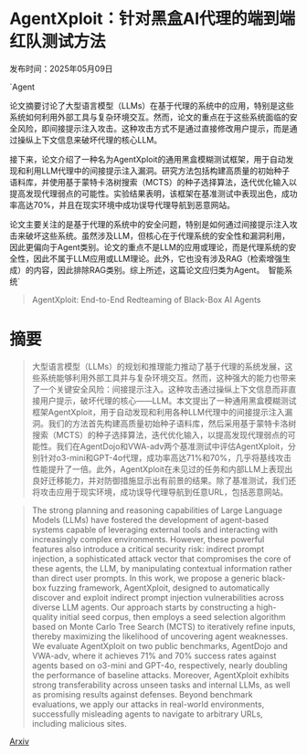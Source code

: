 # AgentXploit：针对黑盒AI代理的端到端红队测试方法

发布时间：2025年05月09日

`Agent

论文摘要讨论了大型语言模型（LLMs）在基于代理的系统中的应用，特别是这些系统如何利用外部工具与复杂环境交互。然而，论文的重点在于这些系统面临的安全风险，即间接提示注入攻击。这种攻击方式不是通过直接修改用户提示，而是通过操纵上下文信息来破坏代理的核心LLM。

接下来，论文介绍了一种名为AgentXploit的通用黑盒模糊测试框架，用于自动发现和利用LLM代理中的间接提示注入漏洞。研究方法包括构建高质量的初始种子语料库，并使用基于蒙特卡洛树搜索（MCTS）的种子选择算法，迭代优化输入以提高发现代理弱点的可能性。实验结果表明，该框架在基准测试中表现出色，成功率高达70%，并且在现实环境中成功误导代理导航到恶意网站。

论文主要关注的是基于代理的系统中的安全问题，特别是如何通过间接提示注入攻击来破坏这些系统。虽然涉及LLM，但核心在于代理系统的安全性和漏洞利用，因此更偏向于Agent类别。论文的重点不是LLM的应用或理论，而是代理系统的安全性，因此不属于LLM应用或LLM理论。此外，它也没有涉及RAG（检索增强生成）的内容，因此排除RAG类别。综上所述，这篇论文应归类为Agent。` `智能系统`

> AgentXploit: End-to-End Redteaming of Black-Box AI Agents

# 摘要

> 大型语言模型（LLMs）的规划和推理能力推动了基于代理的系统发展，这些系统能够利用外部工具并与复杂环境交互。然而，这种强大的能力也带来了一个关键安全风险：间接提示注入。这种攻击通过操纵上下文信息而非直接用户提示，破坏代理的核心——LLM。本文提出了一种通用黑盒模糊测试框架AgentXploit，用于自动发现和利用各种LLM代理中的间接提示注入漏洞。我们的方法首先构建高质量初始种子语料库，然后采用基于蒙特卡洛树搜索（MCTS）的种子选择算法，迭代优化输入，以提高发现代理弱点的可能性。我们在AgentDojo和VWA-adv两个基准测试中评估AgentXploit，分别针对o3-mini和GPT-4o代理，成功率高达71%和70%，几乎将基线攻击性能提升了一倍。此外，AgentXploit在未见过的任务和内部LLM上表现出良好迁移能力，并对防御措施显示出有前景的结果。除了基准测试，我们还将攻击应用于现实环境，成功误导代理导航到任意URL，包括恶意网站。

> The strong planning and reasoning capabilities of Large Language Models (LLMs) have fostered the development of agent-based systems capable of leveraging external tools and interacting with increasingly complex environments. However, these powerful features also introduce a critical security risk: indirect prompt injection, a sophisticated attack vector that compromises the core of these agents, the LLM, by manipulating contextual information rather than direct user prompts. In this work, we propose a generic black-box fuzzing framework, AgentXploit, designed to automatically discover and exploit indirect prompt injection vulnerabilities across diverse LLM agents. Our approach starts by constructing a high-quality initial seed corpus, then employs a seed selection algorithm based on Monte Carlo Tree Search (MCTS) to iteratively refine inputs, thereby maximizing the likelihood of uncovering agent weaknesses. We evaluate AgentXploit on two public benchmarks, AgentDojo and VWA-adv, where it achieves 71% and 70% success rates against agents based on o3-mini and GPT-4o, respectively, nearly doubling the performance of baseline attacks. Moreover, AgentXploit exhibits strong transferability across unseen tasks and internal LLMs, as well as promising results against defenses. Beyond benchmark evaluations, we apply our attacks in real-world environments, successfully misleading agents to navigate to arbitrary URLs, including malicious sites.

[Arxiv](https://arxiv.org/abs/2505.05849)